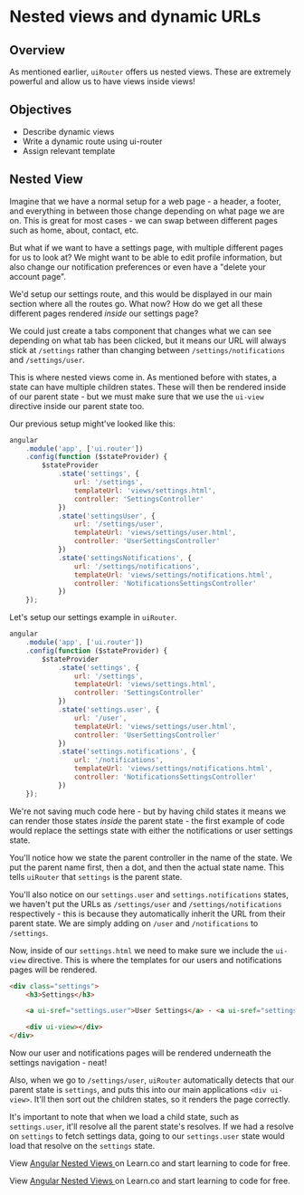 # Nested views and dynamic URLs

## Overview

As mentioned earlier, `uiRouter` offers us nested views. These are extremely powerful and allow us to have views inside views!

## Objectives

- Describe dynamic views
- Write a dynamic route using ui-router
- Assign relevant template

## Nested View

Imagine that we have a normal setup for a web page - a header, a footer, and everything in between those change depending on what page we are on. This is great for most cases - we can swap between different pages such as home, about, contact, etc.

But what if we want to have a settings page, with multiple different pages for us to look at? We might want to be able to edit profile information, but also change our notification preferences or even have a "delete your account page".

We'd setup our settings route, and this would be displayed in our main section where all the routes go. What now? How do we get all these different pages rendered *inside* our settings page?

We could just create a tabs component that changes what we can see depending on what tab has been clicked, but it means our URL will always stick at `/settings` rather than changing between `/settings/notifications` and `/settings/user`.

This is where nested views come in. As mentioned before with states, a state can have multiple children states. These will then be rendered inside of our parent state - but we must make sure that we use the `ui-view` directive inside our parent state too.

Our previous setup might've looked like this:

```js
angular
	.module('app', ['ui.router'])
	.config(function ($stateProvider) {
		$stateProvider
			.state('settings', {
				url: '/settings',
				templateUrl: 'views/settings.html',
				controller: 'SettingsController'
			})
			.state('settingsUser', {
                url: '/settings/user',
                templateUrl: 'views/settings/user.html',
                controller: 'UserSettingsController'
            })
            .state('settingsNotifications', {
                url: '/settings/notifications',
                templateUrl: 'views/settings/notifications.html',
                controller: 'NotificationsSettingsController'
            })
	});
```

Let's setup our settings example in `uiRouter`.

```js
angular
	.module('app', ['ui.router'])
	.config(function ($stateProvider) {
		$stateProvider
			.state('settings', {
				url: '/settings',
				templateUrl: 'views/settings.html',
				controller: 'SettingsController'
			})
			.state('settings.user', {
                url: '/user',
                templateUrl: 'views/settings/user.html',
                controller: 'UserSettingsController'
            })
            .state('settings.notifications', {
                url: '/notifications',
                templateUrl: 'views/settings/notifications.html',
                controller: 'NotificationsSettingsController'
            })
	});
```

We're not saving much code here - but by having child states it means we can render those states *inside* the parent state - the first example of code would replace the settings state with either the notifications or user settings state.

You'll notice how we state the parent controller in the name of the state. We put the parent name first, then a dot, and then the actual state name. This tells `uiRouter` that `settings` is the parent state.

You'll also notice on our `settings.user` and `settings.notifications` states, we haven't put the URLs as `/settings/user` and `/settings/notifications` respectively - this is because they automatically inherit the URL from their parent state. We are simply adding on `/user` and `/notifications` to `/settings`.

Now, inside of our `settings.html` we need to make sure we include the `ui-view` directive. This is where the templates for our users and notifications pages will be rendered.

```html
<div class="settings">
	<h3>Settings</h3>

	<a ui-sref="settings.user">User Settings</a> - <a ui-sref="settings.notifications">Notification Settings</a>

    <div ui-view></div>
</div>
```

Now our user and notifications pages will be rendered underneath the settings navigation - neat!

Also, when we go to `/settings/user`, `uiRouter` automatically detects that our parent state is `settings`, and puts this into our main applications `<div ui-view>`. It'll then sort out the children states, so it renders the page correctly.

It's important to note that when we load a child state, such as `settings.user`, it'll resolve all the parent state's resolves. If we had a resolve on `settings` to fetch settings data, going to our `settings.user` state would load that resolve on the `settings` state.
<p data-visibility='hidden'>View <a href='https://learn.co/lessons/angular-nested-views-readme'>Angular Nested Views </a> on Learn.co and start learning to code for free.</p>

<p class='util--hide'>View <a href='https://learn.co/lessons/angular-nested-views-readme'>Angular Nested Views </a> on Learn.co and start learning to code for free.</p>
